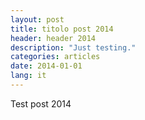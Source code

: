```yaml
---
layout: post
title: titolo post 2014
header: header 2014
description: "Just testing."
categories: articles
date: 2014-01-01
lang: it
---
```


Test post 2014
